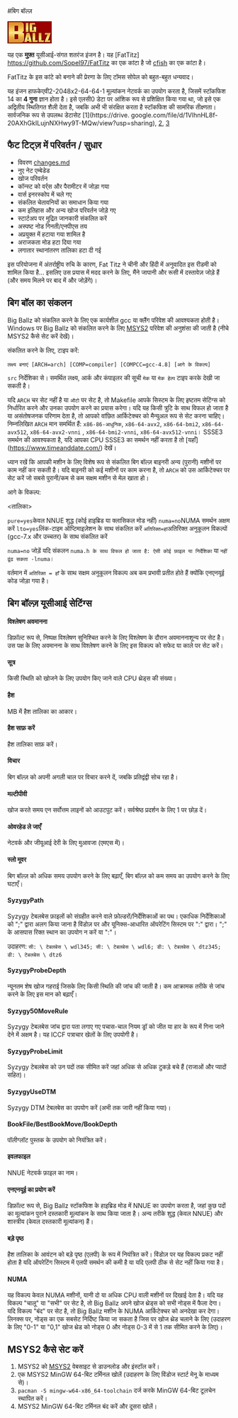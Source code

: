 #बिग बॉल्ज़

![alt tag](https://raw.githubusercontent.com/FireFather/BigBallz/master/bitmaps/bigballz.png)

यह एक **मुफ़्त** यूसीआई-संगत शतरंज इंजन है। यह [FatTitz] https://github.com/Sopel97/FatTitz का एक कांटा है जो [cfish](https://github.com/syzygy1/Cfish) का एक कांटा है।

FatTitz के इस कांटे को बनाने की प्रेरणा के लिए टॉमस सोपेल को बहुत-बहुत धन्यवाद।

यह इंजन हाफकेएवी2-2048x2-64-64-1 मूल्यांकन नेटवर्क का उपयोग करता है, जिसमें स्टॉकफिश 14 का **4 गुना** ज्ञान होता है। इसे एलसी0 डेटा पर आंशिक रूप से प्रशिक्षित किया गया था, जो इसे एक अद्वितीय स्थितिगत शैली देता है, जबकि अभी भी संरक्षित करता है स्टॉकफिश की सामरिक तीक्ष्णता। सार्वजनिक रूप से उपलब्ध डेटासेट [1](https://drive. google.com/file/d/1VlhnHL8f-20AXhGkILujnNXHwy9T-MQw/view?usp=sharing), [2](https://drive.google.com/file/d/1seGNOqcVdvK_vPNq98j-zV3XPE5zWAeq/view?usp=sharing), [3](https://drive.google.com/file/d/1RFkQES3DpsiJqsOtUshENTzPfFgUmEff/view?usp=sharing)


## फैट टिट्ज़ में परिवर्तन / सुधार
- विवरण [changes.md](docs/changes.md)
- नुए नेट एम्बेडेड
- खोज परिवर्तन
- कॉन्स्ट को वर्र्स और पैरामीटर में जोड़ा गया
- वार्स इनरस्कोप में चले गए
- संकलित चेतावनियों का समाधान किया गया
- कम इतिहास और अन्य खोज परिवर्तन जोड़े गए
- स्टार्टअप पर मुद्रित जानकारी संकलित करें
- अस्पष्ट नोड गिनती/एनपीएस तय
- अप्रयुक्त में हटाया गया शामिल है
- अराजकता मोड हटा दिया गया
- लगातार स्थानांतरण तालिका हटा दी गई

इस परियोजना में अंतर्राष्ट्रीय रुचि के कारण, Fat Titz ने चीनी और हिंदी में अनुवादित इस रीडमी को शामिल किया है...
इसलिए उस प्रयास में मदद करने के लिए, मैंने जापानी और रूसी में दस्तावेज़ जोड़े हैं (और समय मिलने पर बाद में और जोड़ेंगे)।
  
## बिग बॉल का संकलन
Big Ballz को संकलित करने के लिए एक कार्यशील gcc या क्लैंग परिवेश की आवश्यकता होती है। Windows पर Big Ballz को संकलित करने के लिए [MSYS2](https://www.msys2.org/) परिवेश की अनुशंसा की जाती है (नीचे MSYS2 कैसे सेट करें देखें)।

संकलित करने के लिए, टाइप करें:

    लक्ष्य बनाएं [ARCH=arch] [COMP=compiler] [COMPCC=gcc-4.8] [आगे के विकल्प]

`src` निर्देशिका से। समर्थित लक्ष्य, आर्क और कंपाइलर की सूची `मेक` या `मेक हेल्प` टाइप करके देखी जा सकती है।

यदि `ARCH` चर सेट नहीं है या `ऑटो` पर सेट है, तो Makefile आपके सिस्टम के लिए इष्टतम सेटिंग्स को निर्धारित करने और उनका उपयोग करने का प्रयास करेगा। यदि यह किसी त्रुटि के साथ विफल हो जाता है या असंतोषजनक परिणाम देता है, तो आपको वांछित आर्किटेक्चर को मैन्युअल रूप से सेट करना चाहिए। निम्नलिखित `ARCH` मान समर्थित हैं: `x86-86-आधुनिक`, `x86-64-avx2`, `x86-64-bmi2`, `x86-64-avx512`, `x86-64-avx2-vnni` , `x86-64-bmi2-vnni`, `x86-64-avx512-vnni`। SSSE3 समर्थन की आवश्यकता है, यदि आपका CPU SSSE3 का समर्थन नहीं करता है तो [यहाँ] (https://www.timeanddate.com/) देखें।

ध्यान रखें कि आपकी मशीन के लिए विशेष रूप से संकलित बिग बॉल्ज़ बाइनरी अन्य (पुरानी) मशीनों पर काम नहीं कर सकती है। यदि बाइनरी को कई मशीनों पर काम करना है, तो `ARCH` को उस आर्किटेक्चर पर सेट करें जो सबसे पुरानी/कम से कम सक्षम मशीन से मेल खाता हो।

आगे के विकल्प:

<तालिका>
<tr><td><code>pure=yes</code></td><td>केवल NNUE शुद्ध (कोई हाइब्रिड या क्लासिकल मोड नहीं)</td></tr>
<tr><td><code>numa=no</code></td><td>NUMA समर्थन अक्षम करें</td></tr>
<tr><td><code>lto=yes</code></td><td>लिंक-टाइम ऑप्टिमाइज़ेशन के साथ संकलित करें</td></tr>
<tr><td><code>अतिरिक्त=हां</code></td><td>अतिरिक्त अनुकूलन विकल्पों (gcc-7.x और उच्चतर) के साथ संकलित करें</td></tr>
</तालिका>

`numa=no` जोड़ें यदि संकलन `numa.h के साथ विफल हो जाता है: ऐसी कोई फ़ाइल या निर्देशिका` या `नहीं ढूंढ सकता -lnuma`।

वर्तमान में `अतिरिक्त = हाँ` के साथ सक्षम अनुकूलन विकल्प अब कम प्रभावी प्रतीत होते हैं क्योंकि एनएनयूई कोड जोड़ा गया है।

## बिग बॉल्ज़ यूसीआई सेटिंग्स

#### विश्लेषण अवमानना
डिफ़ॉल्ट रूप से, निष्पक्ष विश्लेषण सुनिश्चित करने के लिए विश्लेषण के दौरान अवमानना ​​शून्य पर सेट है। उस पक्ष के लिए अवमानना ​​के साथ विश्लेषण करने के लिए इस विकल्प को सफेद या काले पर सेट करें।

#### सूत्र
किसी स्थिति को खोजने के लिए उपयोग किए जाने वाले CPU थ्रेड्स की संख्या।

#### हैश
MB में हैश तालिका का आकार।

#### हैश साफ़ करें
हैश तालिका साफ़ करें।

#### विचार
बिग बॉल्ज़ को अपनी अगली चाल पर विचार करने दें, जबकि प्रतिद्वंद्वी सोच रहा है।

#### मल्टीपीवी
खोज करते समय एन सर्वोत्तम लाइनों को आउटपुट करें। सर्वश्रेष्ठ प्रदर्शन के लिए 1 पर छोड़ दें।

#### ओवरहेड ले जाएँ
नेटवर्क और जीयूआई देरी के लिए मुआवजा (एमएस में)।

#### स्लो मूवर
बिग बॉल्ज़ को अधिक समय उपयोग करने के लिए बढ़ाएँ, बिग बॉल्ज़ को कम समय का उपयोग करने के लिए घटाएँ।

#### SyzygyPath
Syzygy टेबलबेस फ़ाइलों को संग्रहीत करने वाले फ़ोल्डरों/निर्देशिकाओं का पथ। एकाधिक निर्देशिकाओं को ";" द्वारा अलग किया जाना है विंडोज़ पर और यूनिक्स-आधारित ऑपरेटिंग सिस्टम पर ":" द्वारा। ";" के आसपास रिक्त स्थान का उपयोग न करें या ":"।

उदाहरण: `सी: \ टेबलबेस \ wdl345; सी: \ टेबलबेस \ wdl6; डी: \ टेबलबेस \ dtz345; डी: \ टेबलबेस \ dtz6`

#### SyzygyProbeDepth
न्यूनतम शेष खोज गहराई जिसके लिए किसी स्थिति की जांच की जाती है। कम आक्रामक तरीके से जांच करने के लिए इस मान को बढ़ाएँ।

#### Syzygy50MoveRule
Syzygy टेबलबेस जांच द्वारा पता लगाए गए पचास-चाल नियम ड्रॉ को जीत या हार के रूप में गिना जाने देने में अक्षम है। यह ICCF पत्राचार खेलों के लिए उपयोगी है।

#### SyzygyProbeLimit
Syzygy टेबलबेस को उन पदों तक सीमित करें जहां अधिक से अधिक टुकड़े बचे हैं (राजाओं और प्यादों सहित)।

#### SyzygyUseDTM
Syzygy DTM टेबलबेस का उपयोग करें (अभी तक जारी नहीं किया गया)।

#### BookFile/BestBookMove/BookDepth
पॉलीग्लॉट पुस्तक के उपयोग को नियंत्रित करें।

#### इवलफाइल
NNUE नेटवर्क फ़ाइल का नाम।

#### एनएनयूई का प्रयोग करें
डिफ़ॉल्ट रूप से, Big Ballz स्टॉकफिश के हाइब्रिड मोड में NNUE का उपयोग करता है, जहां कुछ पदों का मूल्यांकन पुराने दस्तकारी मूल्यांकन के साथ किया जाता है। अन्य तरीके शुद्ध (केवल NNUE) और शास्त्रीय (केवल दस्तकारी मूल्यांकन) हैं।

#### बड़े पृष्ठ
हैश तालिका के आवंटन को बड़े पृष्ठ (एलपी) के रूप में नियंत्रित करें। विंडोज़ पर यह विकल्प प्रकट नहीं होता है यदि ऑपरेटिंग सिस्टम में एलपी समर्थन की कमी है या यदि एलपी ठीक से सेट नहीं किया गया है।

#### NUMA
यह विकल्प केवल NUMA मशीनों, यानी दो या अधिक CPU वाली मशीनों पर दिखाई देता है। यदि यह विकल्प "चालू" या "सभी" पर सेट है, तो Big Ballz अपने खोज थ्रेड्स को सभी नोड्स में फैला देगा। यदि विकल्प "बंद" पर सेट है, तो Big Ballz मशीन के NUMA आर्किटेक्चर को अनदेखा कर देगा। लिनक्स पर, नोड्स का एक सबसेट निर्दिष्ट किया जा सकता है जिस पर खोज थ्रेड चलाने के लिए (उदाहरण के लिए "0-1" या "0,1" खोज थ्रेड को नोड्स 0 और नोड्स 0-3 में से 1 तक सीमित करने के लिए)।

## MSYS2 कैसे सेट करें
1. MSYS2 को [MSYS2](https://www.msys2.org/) वेबसाइट से डाउनलोड और इंस्टॉल करें।
2. एक MSYS2 MinGW 64-बिट टर्मिनल खोलें (उदाहरण के लिए विंडोज स्टार्ट मेनू के माध्यम से)।
3. `pacman -S mingw-w64-x86_64-toolchain` दर्ज करके MinGW 64-बिट टूलचेन स्थापित करें।
4. MSYS2 MinGW 64-बिट टर्मिनल बंद करें और दूसरा खोलें।
